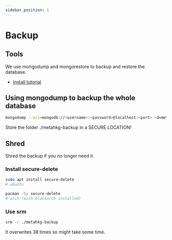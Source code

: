 ```yaml
---
sidebar_position: 1
---
```


# Backup

## Tools

We use mongodump and mongorestore to backup and restore the database.

- [install tutorial](../deploy/setup/requirements#mongodb-shell-and-database-tools)

## Using mongodump to backup the whole database

```bash
mongodump --uri=mongodb://<username>:<password>@localhost:<port> -d=metahkg -o=./metahkg-backup
```

Store the folder ./metahkg-backup in a SECURE LOCATION!

## Shred

Shred the backup if you no longer need it.

### Install secure-delete

```bash
sudo apt install secure-delete
# ubuntu

pacman -Sy secure-delete
# arch (with blackarch installed)
```

### Use srm

```bash
srm -r ./metahkg-backup
```

It overwrites 38 times so might take some time.
